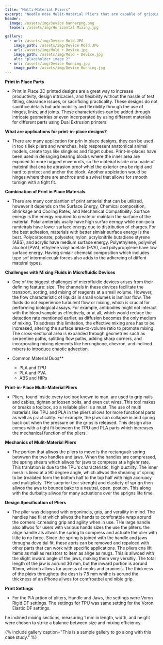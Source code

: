 ```yaml
---
title: "Multi-Material Pliers"
excerpt: "Needle nose Mulit-Material Pliers that are capable of gripping and picking up various materials."
header:
  image: /assets/img/Device bannerpng.png
  teaser: /assets/img/Horizontal Mixing.jpg

gallery:
  - url: /assets/img/Device Mold.JPG
    image_path: /assets/img/Device Mold.JPG
  - url: /assets/img/Mold + Device.jpg
    image_path: /assets/img/Mold + Device.jpg
    alt: "placeholder image 2"
  - url: /assets/img/Device Running.jpg
    image_path: /assets/img/Device Running.jpg
---
```


**Print in Place Parts** 
* Print in Place 3D printed designs are a great way to increase productivity, design intricacies, and flexibility without the hassle of test fitting, clearance issues, or sacrificing practicality. These designs do not sacrifice details but add mobility and flexibility through the use of hinges, links, and joints. These characteristics can be added through intricate geometries or even incorporated by using different materials for different parts using Dual Extrusion printers. 


**What are applications for print-in-place designs?** 
* There are many application for prin in place designs, they can be used in tools liek pliers and wrenches, help respresent anatomical animal models, create toys like slingkies and fidget cubes. Print-in-places have been used in deisnging bearing blocks where the inner area are exposed to more rugged envemrnts, so the mateiral isside cna made of mateiral that cna be abrasion proof whiel the exterior cna be rigid and hard to protect and anchor the block. Another applciation would be hinges where there are anchros and a swivel that allows for smooth turnign with a tight fit. 

**Combination of Print in Place Materials**
* There are many combiantion of print amterial that can be utilized, however it depends on the Surface Energy, Chemical composition, Shrinkage and Cooling Rates, and Mechanical Compatibility. Surface energy is the energy requried to create or maintain the surface of the material. Polar amterials usally have high surfac eerngy while non-pola ramteirals have lower surface energy due to distribution of charges. For the best adhesion, materials with better simialr surface energy is the best. Polycarbonate, polyester, nylon, acrylonitrile butadiene styrene (ABS), and acrylic have medium surface energy. Polyethylene, polyvinyl alcohol (PVA), ethylene vinyl acetate (EVA), and polypropylene have low surface energy. Having simialr chemcial composition which includes type sof intermolecualr forces also adds to the adhereing of diffent mateiral types. 

**Challenges with Mixing Fluids in Microfluidic Devices**
* One of the biggest challenges of microfluidic devices arises from their defining feature: size. The channels in these devices facilitate the transport, sorting, and mixing of reagents at a small volume. However, the flow characteristic of liquids in small volumes is laminar flow. The fluids do not experience turbulent flow or mixing, which is crucial for performing biological assays. For example, antibodies might not interact with the blood sample as effectively, or at all, which would reduce the detection rate mentioned earlier, as diffusion becomes the only medium of mixing. To address this limitation, the effective mixing area has to be increased, altering the surface area-to-volume ratio to promote mixing. The cross-sectional area is expanded through geometries such as serpentine paths, splitting flow paths, adding sharp corners, and incorporating mixing elements like herringbone, chevron, and inclined mixers to introduce chaotic advection.

* Common Material Duos**
  * PLA and TPU
  * PLA and PVA
  * ABS and HIPs

**Print-in-Place Multi-Material Pliers**
* Pliers, found inside every toolbox known to man, are used to grip nails and cables, tighten or loosen bolts, and even cut wires. This tool makes or breaks a toolbox, so a reliable plier is a must. The use of multi materials like TPU and PLA in the pliers allows for more functional parts as well as practicality. For example, the jaws can collapse in and spring back out when the pressure on the grips is released. This design also comes with a tight fit between the TPU and PLA parts which increases the mechanical function of the pliers.

**Mechanics of Mulit-Material Pliers**
* The portion that allwos the pliers to move is the rectangualr spring betwwen the two handles and jaws. When the handles are compressed, the spring shears which allwos for jaws to compress at a hgiehr rate.  This tranlation is due to the TPU's characteristic, high ductility. The inner mesh is lined at a 90 degree angle, which allwos the shearing of spring to be trnalated form the bottom half to the top half with high accruacy and mulitplicty. THe sueprior tear strenght and elasticty of sprign then allwos the aws to bounce bakc to a neutral, open, postion. This along with the durbality allwos for many actuations over the sprigns life time. 

**Design Specification of Pliers**
* The plier was deisgned with ergonimcis, grip, and veraility in mind. The handles hae fillet which allwos the hands to comforatble wrap aorund the corners icnreasing grip and agility when in use. THe large handle also allwos for users with various hands sizes the use the pliters. the alrge handle als allwos the spring to compress and actuate the olier with little to no force. Since the spring is joined with the handle and jaws througha dove tial fit, these aprts can be removed and repalced with other parts that can work with specific applications.  The pliers cna lift items as mall as resistors to item as alrge as mugs. This is allwoed with the slight inward angle of the jaws, making them very versitliy. The total length of the jaw is aorund 30 mm, but the inward portion is aorund 10mm, whicch allows for access of nooks and cranneis. The thickness of the pleirs throughotu the desn is 7.5 mm whihc is aorund the thickness of an iPhone allwos for comfroatbel and nible grip. 


**Print Settings**
* For the PlA prtion of pliters, Handle and Jaws, the settings were Voron Rigid DF settings. The settings for TPU was same setting for the Voron Elastic DF settings. 



he inclined mixing sections, measuring 1 mm in length, width, and height were chosen to strike a balance between size and mixing efficiency.

{% include gallery caption="This is a sample gallery to go along with this case study." %}



